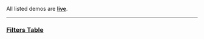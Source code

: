 All listed demos are **[live](https://webreflection.github.io/eyeo/)**.

- - -

### [Filters Table](./filters-table/)